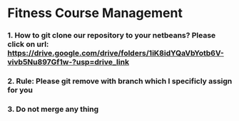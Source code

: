 # Fitness Course Management
### 1. How to git clone our repository to your netbeans? Please click on url: https://drive.google.com/drive/folders/1iK8idYQaVbYotb6V-vivb5Nu897Gf1w-?usp=drive_link
### 2. Rule: Please git remove with branch which I specificly assign for you
### 3. Do not merge any thing
